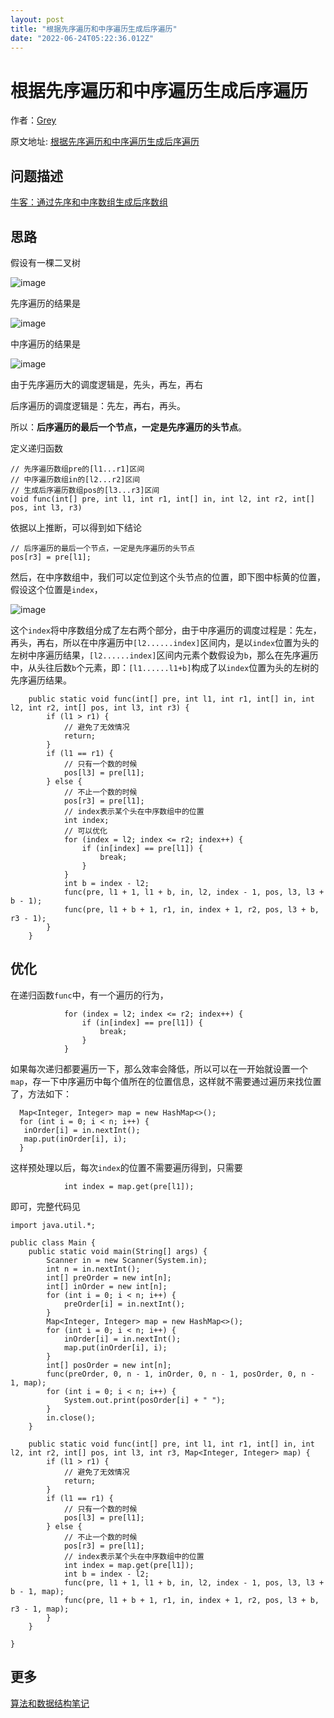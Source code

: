 ```yaml
---
layout: post
title: "根据先序遍历和中序遍历生成后序遍历"
date: "2022-06-24T05:22:36.012Z"
---
```

根据先序遍历和中序遍历生成后序遍历
=================

作者：[Grey](https://www.cnblogs.com/greyzeng)

原文地址: [根据先序遍历和中序遍历生成后序遍历](https://www.cnblogs.com/greyzeng/)

问题描述
----

[牛客：通过先序和中序数组生成后序数组](https://www.nowcoder.com/practice/5ae5174f17674e458028ce12bc8bfe0b)

思路
--

假设有一棵二叉树

![image](https://img-blog.csdnimg.cn/img_convert/8e1bb128d5d39a96bef57a0cbb8230f2.png)

先序遍历的结果是

![image](https://img2022.cnblogs.com/blog/683206/202206/683206-20220623200513768-388085761.png)

中序遍历的结果是

![image](https://img2022.cnblogs.com/blog/683206/202206/683206-20220623200713457-467799366.png)

由于先序遍历大的调度逻辑是，先头，再左，再右

后序遍历的调度逻辑是：先左，再右，再头。

所以：**后序遍历的最后一个节点，一定是先序遍历的头节点**。

定义递归函数

    // 先序遍历数组pre的[l1...r1]区间
    // 中序遍历数组in的[l2...r2]区间
    // 生成后序遍历数组pos的[l3...r3]区间
    void func(int[] pre, int l1, int r1, int[] in, int l2, int r2, int[] pos, int l3, r3)
    

依据以上推断，可以得到如下结论

    // 后序遍历的最后一个节点，一定是先序遍历的头节点
    pos[r3] = pre[l1];
    

然后，在中序数组中，我们可以定位到这个头节点的位置，即下图中标黄的位置，假设这个位置是`index`，

![image](https://img2022.cnblogs.com/blog/683206/202206/683206-20220623201605311-1220401738.png)

这个`index`将中序数组分成了左右两个部分，由于中序遍历的调度过程是：先左，再头，再右，所以在中序遍历中`[l2......index]`区间内，是以`index`位置为头的左树中序遍历结果，`[l2......index]`区间内元素个数假设为`b`，那么在先序遍历中，从头往后数`b`个元素，即：`[l1......l1+b]`构成了以`index`位置为头的左树的先序遍历结果。

        public static void func(int[] pre, int l1, int r1, int[] in, int l2, int r2, int[] pos, int l3, int r3) {
            if (l1 > r1) {
                // 避免了无效情况
                return;
            }
            if (l1 == r1) {
                // 只有一个数的时候
                pos[l3] = pre[l1];
            } else {
                // 不止一个数的时候
                pos[r3] = pre[l1];
                // index表示某个头在中序数组中的位置
                int index;
                // 可以优化
                for (index = l2; index <= r2; index++) {
                    if (in[index] == pre[l1]) {
                        break;
                    }
                }
                int b = index - l2;
                func(pre, l1 + 1, l1 + b, in, l2, index - 1, pos, l3, l3 + b - 1);
                func(pre, l1 + b + 1, r1, in, index + 1, r2, pos, l3 + b, r3 - 1);
            }
        }
    

优化
--

在递归函数`func`中，有一个遍历的行为，

                for (index = l2; index <= r2; index++) {
                    if (in[index] == pre[l1]) {
                        break;
                    }
                }
    

如果每次递归都要遍历一下，那么效率会降低，所以可以在一开始就设置一个`map`，存一下中序遍历中每个值所在的位置信息，这样就不需要通过遍历来找位置了，方法如下：

      Map<Integer, Integer> map = new HashMap<>();
      for (int i = 0; i < n; i++) {
       inOrder[i] = in.nextInt();
       map.put(inOrder[i], i);
      }
    

这样预处理以后，每次`index`的位置不需要遍历得到，只需要

                int index = map.get(pre[l1]);
    

即可，完整代码见

    import java.util.*;
    
    public class Main {
        public static void main(String[] args) {
            Scanner in = new Scanner(System.in);
            int n = in.nextInt();
            int[] preOrder = new int[n];
            int[] inOrder = new int[n];
            for (int i = 0; i < n; i++) {
                preOrder[i] = in.nextInt();
            }
            Map<Integer, Integer> map = new HashMap<>();
            for (int i = 0; i < n; i++) {
                inOrder[i] = in.nextInt();
                map.put(inOrder[i], i);
            }
            int[] posOrder = new int[n];
            func(preOrder, 0, n - 1, inOrder, 0, n - 1, posOrder, 0, n - 1, map);
            for (int i = 0; i < n; i++) {
                System.out.print(posOrder[i] + " ");
            }
            in.close();
        }
    
        public static void func(int[] pre, int l1, int r1, int[] in, int l2, int r2, int[] pos, int l3, int r3, Map<Integer, Integer> map) {
            if (l1 > r1) {
                // 避免了无效情况
                return;
            }
            if (l1 == r1) {
                // 只有一个数的时候
                pos[l3] = pre[l1];
            } else {
                // 不止一个数的时候
                pos[r3] = pre[l1];
                // index表示某个头在中序数组中的位置
                int index = map.get(pre[l1]);
                int b = index - l2;
                func(pre, l1 + 1, l1 + b, in, l2, index - 1, pos, l3, l3 + b - 1, map);
                func(pre, l1 + b + 1, r1, in, index + 1, r2, pos, l3 + b, r3 - 1, map);
            }
        }
    
    }
    
    

更多
--

[算法和数据结构笔记](https://github.com/GreyZeng/algorithm)